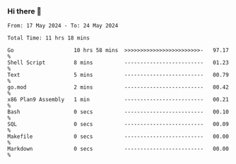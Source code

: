### Hi there 👋

<!--
**zhumeme/zhumeme** is a ✨ _special_ ✨ repository because its `README.md` (this file) appears on your GitHub profile.

Here are some ideas to get you started:

- 🔭 I’m currently working on ...
- 🌱 I’m currently learning ...
- 👯 I’m looking to collaborate on ...
- 🤔 I’m looking for help with ...
- 💬 Ask me about ...
- 📫 How to reach me: ...
- 😄 Pronouns: ...
- ⚡ Fun fact: ...
-->

<!--START_SECTION:waka-->

```all_time
From: 17 May 2024 - To: 24 May 2024

Total Time: 11 hrs 18 mins

Go                   10 hrs 58 mins  >>>>>>>>>>>>>>>>>>>>>>>>-   97.17 %
Shell Script         8 mins          -------------------------   01.23 %
Text                 5 mins          -------------------------   00.79 %
go.mod               2 mins          -------------------------   00.42 %
x86 Plan9 Assembly   1 min           -------------------------   00.21 %
Bash                 0 secs          -------------------------   00.10 %
SQL                  0 secs          -------------------------   00.09 %
Makefile             0 secs          -------------------------   00.00 %
Markdown             0 secs          -------------------------   00.00 %
```

<!--END_SECTION:waka-->

